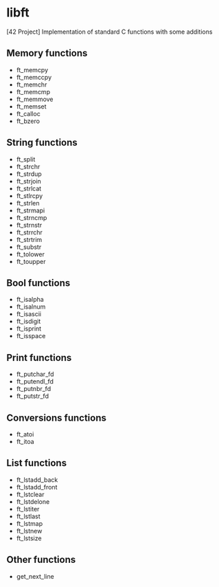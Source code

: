 # libft
[42 Project] Implementation of standard C functions with some additions

## Memory functions

* ft_memcpy
* ft_memccpy
* ft_memchr
* ft_memcmp
* ft_memmove
* ft_memset
* ft_calloc
* ft_bzero

## String functions

* ft_split
* ft_strchr
* ft_strdup
* ft_strjoin
* ft_strlcat
* ft_stlrcpy
* ft_strlen
* ft_strmapi
* ft_strncmp
* ft_strnstr
* ft_strrchr
* ft_strtrim
* ft_substr
* ft_tolower
* ft_toupper

## Bool functions

* ft_isalpha
* ft_isalnum
* ft_isascii
* ft_isdigit
* ft_isprint
* ft_isspace

## Print functions

* ft_putchar_fd
* ft_putendl_fd
* ft_putnbr_fd
* ft_putstr_fd

## Conversions functions

* ft_atoi
* ft_itoa

## List functions

* ft_lstadd_back
* ft_lstadd_front
* ft_lstclear
* ft_lstdelone
* ft_lstiter
* ft_lstlast
* ft_lstmap
* ft_lstnew
* ft_lstsize

## Other functions

* get_next_line
